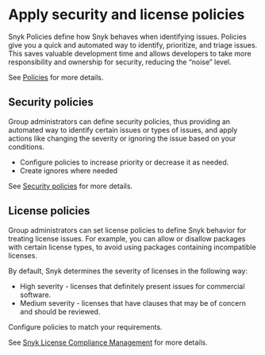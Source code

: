 # Apply security and license policies

Snyk Policies define how Snyk behaves when identifying issues. Policies give you a quick and automated way to identify, prioritize, and triage issues. This saves valuable development time and allows developers to take more responsibility and ownership for security, reducing the “noise” level.

See [Policies](../../../manage-risk/policies/) for more details.

## Security policies

Group administrators can define security policies, thus providing an automated way to identify certain issues or types of issues, and apply actions like changing the severity or ignoring the issue based on your conditions.&#x20;

* Configure policies to increase priority or decrease it as needed.&#x20;
* Create ignores where needed

See [Security policies](../../../manage-risk/policies/security-policies/) for more details.

## License policies

Group administrators can set license policies to define Snyk behavior for treating license issues. For example, you can allow or disallow packages with certain license types, to avoid using packages containing incompatible licenses.

By default, Snyk determines the severity of licenses in the following way:

* High severity - licenses that definitely present issues for commercial software.
* Medium severity - licenses that have clauses that may be of concern and should be reviewed.

Configure policies to match your requirements.

See [Snyk License Compliance Management](../../../scan-with-snyk/snyk-open-source/scan-open-source-libraries-and-licenses/snyk-license-compliance-management.md) for more details.








